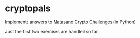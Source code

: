 # cryptopals

Implements answers to [Matasano Crypto Challenges](cryptopals.com/sets/1/) (in Python)

Just the first two exercises are handled so far.
